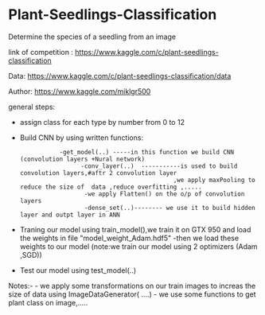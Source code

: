 # Plant-Seedlings-Classification
Determine the species of a seedling from an image

link of competition : https://www.kaggle.com/c/plant-seedlings-classification

Data: https://www.kaggle.com/c/plant-seedlings-classification/data

Author: https://www.kaggle.com/miklgr500

general steps:
  - assign class for each type by number from 0 to 12
  - Build CNN by using written functions:
  
                   -get_model(..) -----in this function we build CNN (convolution layers +Nural network)
                         -conv_layer(..)  -----------is used to build convolution layers,#aftr 2 convolution layer 
                                                   ,we apply maxPooling to reduce the size of  data ,reduce overfitting ,.....   
                          -we apply Flatten() on the o/p of convolution layers
                          -dense_set(..)-------- we use it to build hidden layer and outpt layer in ANN
                          
   - Traning our model using train_model(),we train it on GTX 950 and load the weights in file "model_weight_Adam.hdf5"
                       -then we load these weights to our model  (note:we train our model using 2 optimizers (Adam ,SGD))
                       
   - Test our model  using test_model(..) 
   
   
   Notes:-
           - we apply some transformations on our train images to increas the size of data using ImageDataGenerator( ....)
           - we use some functions to get plant class on image,.....
  

